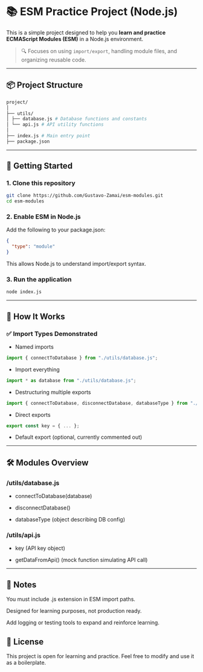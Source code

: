 # 📚 ESM Practice Project (Node.js)

This is a simple project designed to help you **learn and practice ECMAScript Modules (ESM)** in a Node.js environment.

> 🔍 Focuses on using `import/export`, handling module files, and organizing reusable code.

---

## 📦 Project Structure

```bash
project/
│
├── utils/
│ ├── database.js # Database functions and constants
│ └── api.js # API utility functions
│
├── index.js # Main entry point
├── package.json
```


---

## 🚀 Getting Started

### 1. Clone this repository

```bash
git clone https://github.com/Gustavo-Zamai/esm-modules.git
cd esm-modules
```

### 2. Enable ESM in Node.js
Add the following to your package.json:

```json
{
  "type": "module"
}
```
This allows Node.js to understand import/export syntax.

### 3. Run the application
```bash
node index.js
```

---

## 📘 How It Works
### ✅ Import Types Demonstrated

- Named imports
```js
import { connectToDatabase } from "./utils/database.js";
```
 - Import everything

```js
import * as database from "./utils/database.js";
```
- Destructuring multiple exports

```js
import { connectToDatabase, disconnectDatabase, databaseType } from "./utils/database.js";
```
- Direct exports

```js
export const key = { ... };
```
- Default export (optional, currently commented out)

---

## 🛠 Modules Overview
### /utils/database.js

- connectToDatabase(database)

- disconnectDatabase()

- databaseType (object describing DB config)

### /utils/api.js
- key (API key object)

- getDataFromApi() (mock function simulating API call)

---

## 📎 Notes
You must include .js extension in ESM import paths.

Designed for learning purposes, not production ready.

Add logging or testing tools to expand and reinforce learning.

## 📄 License
This project is open for learning and practice. Feel free to modify and use it as a boilerplate.